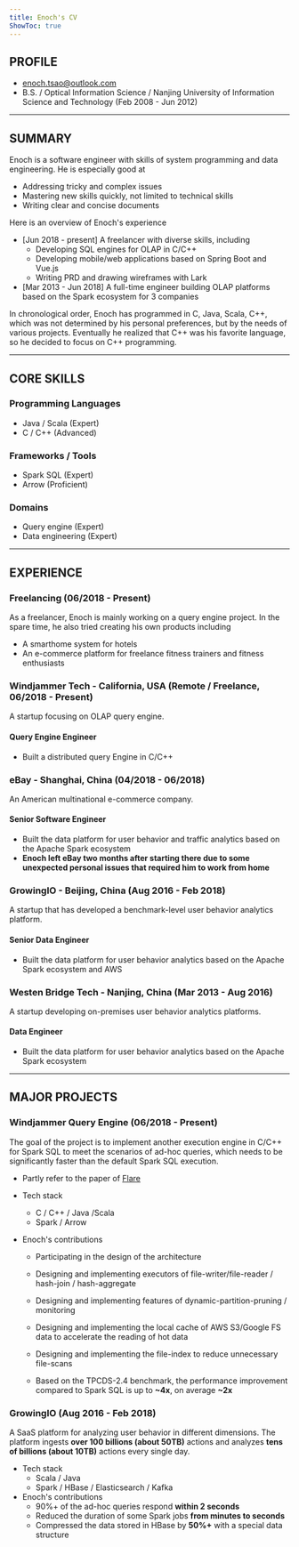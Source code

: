 ```yaml
---
title: Enoch's CV
ShowToc: true
---
```


## PROFILE

- [enoch.tsao@outlook.com](mailto:enoch.tsao@outlook.com)
- B.S. / Optical Information Science / Nanjing University of Information Science and Technology (Feb 2008 - Jun 2012)

---

## SUMMARY

Enoch is a software engineer with skills of system programming and data engineering. He is especially good at

- Addressing tricky and complex issues
- Mastering new skills quickly, not limited to technical skills
- Writing clear and concise documents

Here is an overview of Enoch's experience

- [Jun 2018 - present] A freelancer with diverse skills, including
  - Developing SQL engines for OLAP in C/C++
  - Developing mobile/web applications based on Spring Boot and Vue.js
  - Writing PRD and drawing wireframes with Lark
- [Mar 2013 - Jun 2018] A full-time engineer building OLAP platforms based on the Spark ecosystem for 3 companies

In chronological order, Enoch has programmed in C, Java, Scala, C++, which was not determined by his personal preferences, but by the needs of various projects. Eventually he realized that C++ was his favorite language, so he decided to focus on C++ programming.

---

## CORE SKILLS

### Programming Languages

- Java / Scala (Expert)
- C / C++ (Advanced)

### Frameworks / Tools

- Spark SQL (Expert)
- Arrow (Proficient)

### Domains

- Query engine (Expert)
- Data engineering (Expert)

---

## EXPERIENCE

### Freelancing (06/2018 - Present)

As a freelancer, Enoch is mainly working on a query engine project. In the spare time, he also tried creating his own products including

- A smarthome system for hotels
- An e-commerce platform for freelance fitness trainers and fitness enthusiasts

### Windjammer Tech - California, USA (Remote / Freelance, 06/2018 - Present)

A startup focusing on OLAP query engine.

#### Query Engine Engineer

- Built a distributed query Engine in C/C++

### eBay - Shanghai, China (04/2018 - 06/2018)

An American multinational e-commerce company.

#### Senior Software Engineer

- Built the data platform for user behavior and traffic analytics based on the Apache Spark ecosystem
- **Enoch left eBay two months after starting there due to some unexpected personal issues that required him to work from home**

### GrowingIO - Beijing, China (Aug 2016 - Feb 2018)

A startup that has developed a benchmark-level user behavior analytics platform.

#### Senior Data Engineer

- Built the data platform for user behavior analytics based on the Apache Spark ecosystem and AWS

### Westen Bridge Tech - Nanjing, China (Mar 2013 - Aug 2016)

A startup developing on-premises user behavior analytics platforms.

#### Data Engineer

- Built the data platform for user behavior analytics based on the Apache Spark ecosystem

---

## MAJOR PROJECTS

### Windjammer Query Engine (06/2018 - Present)

The goal of the project is to implement another execution engine in C/C++ for Spark SQL to meet the scenarios of ad-hoc queries, which needs to be significantly faster than the default Spark SQL execution.

- Partly refer to the paper of [Flare](https://www.cs.purdue.edu/homes/rompf/papers/essertel-osdi18.pdf)

- Tech stack

  - C / C++ / Java /Scala
  - Spark / Arrow

- Enoch's contributions

  - Participating in the design of the architecture
  - Designing and implementing executors of file-writer/file-reader / hash-join / hash-aggregate
  - Designing and implementing features of dynamic-partition-pruning / monitoring
  - Designing and implementing the local cache of AWS S3/Google FS data to accelerate the reading of hot data
  - Designing and implementing the file-index to reduce unnecessary file-scans

  - Based on the TPCDS-2.4 benchmark, the performance improvement compared to Spark SQL is up to **~4x**, on average **~2x**

### GrowingIO (Aug 2016 - Feb 2018)

A SaaS platform for analyzing user behavior in different dimensions. The platform ingests **over 100 billions (about 50TB)** actions and analyzes **tens of billions (about 10TB)** actions every single day.

- Tech stack
  - Scala / Java
  - Spark / HBase / Elasticsearch / Kafka
- Enoch's contributions
  - 90%+ of the ad-hoc queries respond **within 2 seconds**
  - Reduced the duration of some Spark jobs **from minutes to seconds**
  - Compressed the data stored in HBase by **50%+** with a special data structure

